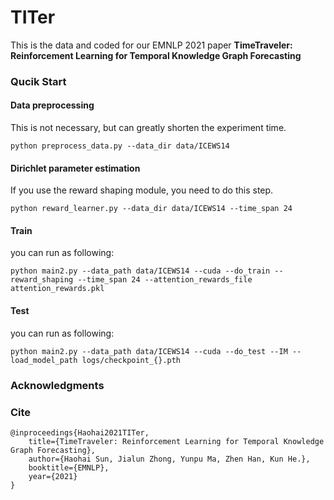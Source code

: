 # TITer

This is the data and coded for our EMNLP 2021 paper **TimeTraveler: Reinforcement Learning for Temporal Knowledge Graph Forecasting**

### Qucik Start

#### Data preprocessing

This is not necessary, but can greatly shorten the experiment time.

```
python preprocess_data.py --data_dir data/ICEWS14
```

#### Dirichlet parameter estimation

If you use the reward shaping module, you need to do this step.

```
python reward_learner.py --data_dir data/ICEWS14 --time_span 24
```

#### Train
you can run as following:

```
python main2.py --data_path data/ICEWS14 --cuda --do_train --reward_shaping --time_span 24 --attention_rewards_file attention_rewards.pkl
```

#### Test
you can run as following:
```
python main2.py --data_path data/ICEWS14 --cuda --do_test --IM --load_model_path logs/checkpoint_{}.pth
```

### Acknowledgments



### Cite

```
@inproceedings{Haohai2021TITer,
	title={TimeTraveler: Reinforcement Learning for Temporal Knowledge Graph Forecasting},
	author={Haohai Sun, Jialun Zhong, Yunpu Ma, Zhen Han, Kun He.},
	booktitle={EMNLP},
	year={2021}
}
```